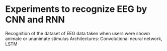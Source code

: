 # Experiments to recognize EEG by CNN and RNN
Recognition of the dataset of EEG data taken when users were shown animate or unanimate 
stimulus 
Architectures: Convolutional neural network, LSTM
